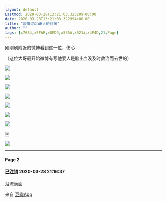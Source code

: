 ```yaml
---
layout: default
Lastmod: 2020-03-28T13:21:03.323209+00:00
date: 2020-03-28T13:21:03.322994+00:00
title: "疫情过后WH人的悲痛"
author: ""
tags: [x7684,x5FAE,x8FD9,x535A,x521A,x4F4D,21,Page]
---
```


刚刚刷附近的微博看到这一位，伤心

（这位大哥最开始微博有写他爱人是脑出血没及时救治而去世的）

![](https://images.weserv.nl/?url=https%3A//img1.doubanio.com/view/group_topic/l/public/p259499079.jpg)

![](https://images.weserv.nl/?url=https%3A//img9.doubanio.com/view/group_topic/l/public/p259499115.jpg)

![](https://images.weserv.nl/?url=https%3A//img3.doubanio.com/view/group_topic/l/public/p259499062.jpg)

![](https://images.weserv.nl/?url=https%3A//img1.doubanio.com/view/group_topic/l/public/p259506288.jpg)

![](https://images.weserv.nl/?url=https%3A//img3.doubanio.com/view/group_topic/l/public/p259506303.jpg)

![](https://images.weserv.nl/?url=https%3A//img9.doubanio.com/view/group_topic/l/public/p259506265.jpg)

![](https://images.weserv.nl/?url=https%3A//img9.doubanio.com/view/group_topic/l/public/p259506285.jpg)

￼

![](https://images.weserv.nl/?url=https%3A//img3.doubanio.com/view/group_topic/l/public/p259508060.jpg)

* * *

#### Page 2

#### [已注销](https://www.douban.com/people/57727939/) 2020-03-28 21:16:37

泪流满面

来自 [豆瓣App](/doubanapp/app?channel=from_group_topic)

